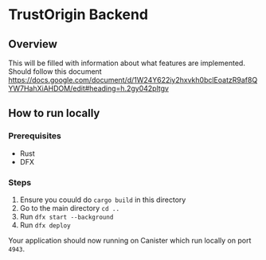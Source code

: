 # TrustOrigin Backend
## Overview
This will be filled with information about what features are implemented. Should follow this document https://docs.google.com/document/d/1W24Y622iy2hxvkh0bclEoatzR9af8QYW7HahXiAHDOM/edit#heading=h.2gy042pltgv

## How to run locally
### Prerequisites
- Rust
- DFX

### Steps
1. Ensure you couuld do `cargo build` in this directory
2. Go to the main directory `cd ..`
3. Run `dfx start --background`
4. Run `dfx deploy`

Your application should now running on Canister which run locally on port  `4943`.